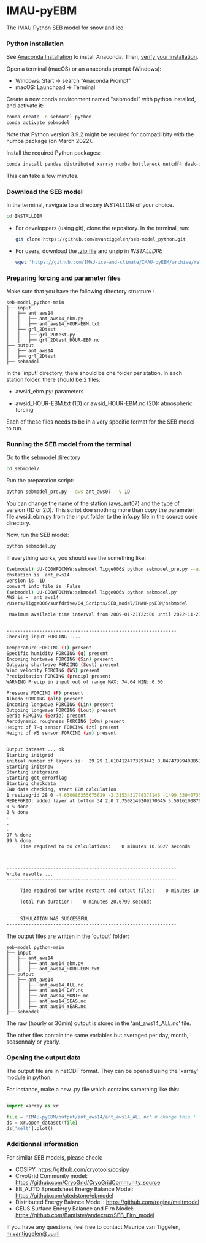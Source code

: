 # IMAU-pyEBM
The IMAU Python SEB model for snow and ice 


### Python installation
See [Anaconda Installation](https://docs.anaconda.com/anaconda/) to install Anaconda. Then, [verify your installation](https://docs.anaconda.com/anaconda/install/verify-install/).



Open a terminal (macOS) or an anaconda prompt (Windows):
* Windows: Start -> search “Anaconda Prompt”
* macOS: Launchpad -> Terminal

Create a new conda environment named "sebmodel" with python installed, and activate it:
```bash
conda create -n sebmodel python
conda activate sebmodel
```
Note that Python version 3.9.2 might be required for compatilibity with the numba package (on March 2022).

Install the required Python packages:

```bash
conda install pandas distributed xarray numba bottleneck netcdf4 dask-distributed
```
This can take a few minutes.

### Download the SEB model
In the terminal, navigate to a directory _INSTALLDIR_ of your choice.
```bash
cd INSTALLDIR
```

* For developpers (using git), clone the repository.
  In the terminal, run:
  ```bash
  git clone https://github.com/mvantiggelen/seb-model_python.git
  ```

* For users, download the [.zip file](https://github.com/mvantiggelen/seb-model_python/archive/refs/heads/main.zip) and unzip in _INSTALLDIR_:
  ```bash
  wget "https://github.com/IMAU-ice-and-climate/IMAU-pyEBM/archive/refs/heads/main.zip"
  ```

### Preparing forcing and parameter files
Make sure that you have the following directory structure :
```
seb-model_python-main
├── input
│   ├── ant_aws14
│   │   ├── ant_aws14_ebm.py
│   │   ├── ant_aws14_HOUR-EBM.txt
│   ├── grl_2Dtest
│   │   ├── grl_2Dtest.py
│   │   ├── grl_2Dtest_HOUR-EBM.nc
├── output
│   ├── ant_aws14
│   ├── grl_2Dtest
├── sebmodel
```
In the 'input' directory, there should be one folder per station. 
In each station folder, there should be 2 files:

* awsid_ebm.py: parameters

* awsid_HOUR-EBM.txt (1D) or awsid_HOUR-EBM.nc (2D): atmospheric forcing 

Each of these files needs to be in a very specific format for the SEB model to run.

### Running the SEB model from the terminal
Go to the sebmodel directory

```bash
cd sebmodel/
```

Run the preparation script:
```bash
python sebmodel_pre.py --aws ant_aws07 --v 1D 
```
You can change the name of the station (aws_ant07) and the type of version (1D or 2D).
This script doe snothing more than copy the parameter file awsid_ebm.py from the input folder to the info.py file in the source code directory. 


Now, run the SEB model:
```bash
python sebmodel.py
```

If everything works, you should see the something like:


```bash
(sebmodel) UU-CQ0WFQCMYW:sebmodel Tigge006$ python sebmodel_pre.py --aws ant_aws14 --v 1D
chstation is  ant_aws14
version is  1D
convert info file is  False
(sebmodel) UU-CQ0WFQCMYW:sebmodel Tigge006$ python sebmodel.py 
AWS is =  ant_aws14
/Users/Tigge006/surfdrive/04_Scripts/SEB_model/IMAU-pyEBM/sebmodel

 Maximum available time interval from 2009-01-21T22:00 until 2022-11-27T23:00. Time steps: 121394 


--------------------------------------------------------------
Checking input FORCING .... 

Temperature FORCING (T) present
Specific humidity FORCING (q) present
Incoming hortwave FORCING (Sin) present
Outgoing shortwave FORCING (Sout) present
Wind velocity FORCING (WS) present
Precipitation FORCING (precip) present
WARNING Precip in input out of range MAX: 74.64 MIN: 0.00 

Pressure FORCING (P) present
Albedo FORCING (alb) present
Incoming longwave FORCING (Lin) present
Outgoing longwave FORCING (Lout) present
Serie FORCING (Serie) present
Aerodynamic roughness FORCING (z0m) present
Height of T-q sensor FORCING (zt) present
Height of WS sensor FORCING (zm) present


Output dataset ... ok
Starting initgrid
initial number of layers is:  29 29 1.6104124773293442 8.84747999408851 1
Starting initsnow
Starting initgrains
Starting get_errorflag
Starting checkdata
END data checking, start EBM calculation
1 resizegrid 28 0 -4.630686355675629 -2.3153431778378146 -1490.3394073517702 321.83985113246257
REDEFGRID: added layer at bottom 34 2.0 7.7508149209270645 5.501610087699024 4.749199894689264 0.5016199647765767 2 576.0305129737757
0 % done
2 % done
.
.
.
97 % done
99 % done
	 Time required to do calculations:    0 minutes 10.6027 seconds 



--------------------------------------------------------------
Write results ...
-------------------------------------------------------------- 

	 Time required tor write restart and output files:    0 minutes 10.0734 seconds 

	 Total run duration:    0 minutes 20.6799 seconds 

--------------------------------------------------------------
	 SIMULATION WAS SUCCESSFUL
--------------------------------------------------------------

```

The output files are written in the 'output' folder:

```
seb-model_python-main
├── input
│   ├── ant_aws14
│   │   ├── ant_aws14_ebm.py
│   │   ├── ant_aws14_HOUR-EBM.txt
├── output
│   ├── ant_aws14
│   │   ├── ant_aws14_ALL.nc
│   │   ├── ant_aws14_DAY.nc
│   │   ├── ant_aws14_MONTH.nc
│   │   ├── ant_aws14_SEAS.nc
│   │   ├── ant_aws14_YEAR.nc
├── sebmodel
```
The raw (hourly or 30min) output is stored in the 'ant_aws14_ALL.nc' file. 

The other files contain the same variables but averaged per day, month, seasonnaly or yearly. 

### Opening the output data

The output file are in netCDF format. They can be opened using the 'xarray' module in python.

For instance, make a new .py file which contains something like this:

```python 

import xarray as xr

file = 'IMAU-pyEBM/output/ant_aws14/ant_aws14_ALL.nc' # change this !
ds = xr.open_dataset(file)
ds['melt'].plot()

```

### Additionnal information

For similar SEB models, please check:

* COSIPY: https://github.com/cryotools/cosipy
* CryoGrid Community model: https://github.com/CryoGrid/CryoGridCommunity_source
* EB_AUTO Spreadsheet Energy Balance Model: https://github.com/atedstone/ebmodel
* Distributed Energy Balance Model : https://github.com/regine/meltmodel
* GEUS Surface Energy Balance and Firn Model: https://github.com/BaptisteVandecrux/SEB_Firn_model

If you have any questions, feel free to contact Maurice van Tiggelen, m.vantiggelen@uu.nl 